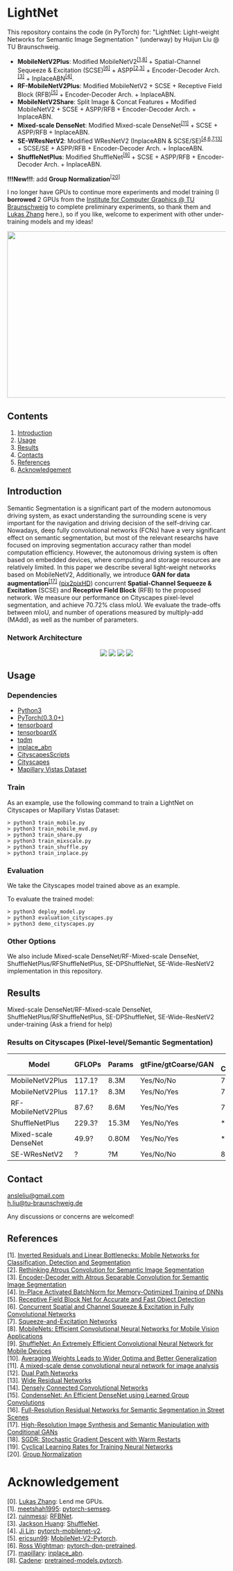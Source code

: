 # LightNet
This repository contains the code (in PyTorch) for: "LightNet: Light-weight Networks for Semantic Image Segmentation
" (underway) by Huijun Liu @ TU Braunschweig.

- **MobileNetV2Plus**: Modified MobileNetV2<sup>[[1,8]](#references)</sup> + Spatial-Channel Sequeeze & Excitation (SCSE)<sup>[[6]](#references)</sup> + ASPP<sup>[[2,3]](#references)</sup> + Encoder-Decoder Arch.<sup>[[3]](#references)</sup> + InplaceABN<sup>[[4]](#references)</sup>.
- **RF-MobileNetV2Plus**: Modified MobileNetV2 + SCSE + Receptive Field Block (RFB)<sup>[[5]](#references)</sup> + Encoder-Decoder Arch. + InplaceABN.
- **MobileNetV2Share**: Split Image & Concat Features + Modified MobileNetV2 + SCSE + ASPP/RFB + Encoder-Decoder Arch. + InplaceABN.
- **Mixed-scale DenseNet**: Modified Mixed-scale DenseNet<sup>[[11]](#references)</sup> + SCSE + ASPP/RFB + InplaceABN.
- **SE-WResNetV2**: Modified WResNetV2 (InplaceABN & SCSE/SE)<sup>[[4,6,7,13]](#references)</sup> + SCSE/SE + ASPP/RFB + Encoder-Decoder Arch. + InplaceABN.
- **ShuffleNetPlus**: Modified ShuffleNet<sup>[[9]](#references)</sup> + SCSE + ASPP/RFB + Encoder-Decoder Arch. + InplaceABN.

**!!!New!!!**: add **Group Normalization**<sup>[[20]](#references)</sup>

I no longer have GPUs to continue more experiments and model training (I **borrowed** 2 GPUs from the [Institute for Computer Graphics @ TU Braunschweig](https://www.cg.cs.tu-bs.de/) to complete preliminary experiments, so thank them and [Lukas Zhang](https://github.com/ZHHJemotion) here.), 
so if you like, welcome to experiment with other under-training models and my ideas!

<p align="center">
<a href="https://youtu.be/0g9zDGSRBi0" target="_blank">
<img src="https://github.com/ansleliu/LightNet/blob/master/resource/cityscapes_demo_lightnet.gif" width="896" height="384" />
</a>
</p>

## Contents

1. [Introduction](#introduction)
2. [Usage](#usage)
3. [Results](#results)
4. [Contacts](#contacts)
5. [References](#references)
5. [Acknowledgement](#acknowledgement)

## Introduction
Semantic Segmentation is a significant part of the modern autonomous driving system, as exact understanding the surrounding scene is very important for the navigation and driving decision of the self-driving car. 
Nowadays, deep fully convolutional networks (FCNs) have a very significant effect on semantic segmentation, but most of the relevant researchs have focused on improving segmentation accuracy rather than model computation efficiency. 
However, the autonomous driving system is often based on embedded devices, where computing and storage resources are relatively limited. 
In this paper we describe several light-weight networks based on MobileNetV2, Additionally, we introduce **GAN for data augmentation**<sup>[[17]](#references)</sup> ([pix2pixHD](https://github.com/NVIDIA/pix2pixHD)) concurrent **Spatial-Channel Sequeeze & Excitation** (SCSE) and **Receptive Field Block** (RFB) to the proposed network. 
We measure our performance on Cityscapes pixel-level segmentation, and achieve 70.72% class mIoU. We evaluate the trade-offs between mIoU, and number of operations measured by multiply-add (MAdd), as well as the number of parameters.

### Network Architecture
<p align="center">
<img src="https://github.com/ansleliu/LightNet/blob/master/resource/MobileNetV2Plus%26RF-MobileNetV2Plus.png" />
<img src="https://github.com/ansleliu/LightNet/blob/master/resource/ASPP.png" />
<img src="https://github.com/ansleliu/LightNet/blob/master/resource/Original-RFBlock.png" />
<img src="https://github.com/ansleliu/LightNet/blob/master/resource/SCSE.png" />
</p>


## Usage

### Dependencies

- [Python3](https://www.python.org/downloads/)
- [PyTorch(0.3.0+)](http://pytorch.org)
- [tensorboard](https://www.tensorflow.org/programmers_guide/summaries_and_tensorboard)
- [tensorboardX](https://github.com/lanpa/tensorboard-pytorch)
- [tqdm](https://github.com/tqdm/tqdm)
- [inplace_abn](https://github.com/mapillary/inplace_abn)
- [CityscapesScripts](https://github.com/mcordts/cityscapesScripts)
- [Cityscapes](https://www.cityscapes-dataset.com/)
- [Mapillary Vistas Dataset](https://www.mapillary.com/dataset/vistas)

### Train
As an example, use the following command to train a LightNet on Cityscapes 
or Mapillary Vistas Dataset:

```
> python3 train_mobile.py
> python3 train_mobile_mvd.py 
> python3 train_share.py 
> python3 train_mixscale.py 
> python3 train_shuffle.py 
> python3 train_inplace.py 
```

### Evaluation
We take the Cityscapes model trained above as an example.

To evaluate the trained model:

```
> python3 deploy_model.py
> python3 evaluation_cityscapes.py
> python3 demo_cityscapes.py
```

### Other Options
We also include Mixed-scale DenseNet/RF-Mixed-scale DenseNet, ShuffleNetPlus/RFShuffleNetPlus, SE-DPShuffleNet, SE-Wide-ResNetV2 implementation in this repository.  


## Results
Mixed-scale DenseNet/RF-Mixed-scale DenseNet, ShuffleNetPlus/RFShuffleNetPlus, SE-DPShuffleNet, SE-Wide-ResNetV2 under-training (Ask a friend for help)

### Results on Cityscapes (Pixel-level/Semantic Segmentation)

| Model | GFLOPs | Params |gtFine/gtCoarse/GAN| mIoU Classes(val./test) | mIoU Cat.(val./test) | Result(*.cvs) | Pytorch Model&Checkpoint |
|---|---|---|---|---|---|---|---|
|MobileNetV2Plus|117.1?|8.3M|Yes/No/No|70.13/68.90|87.95/86.85|[GoogleDrive](https://drive.google.com/open?id=1D7maZzuunop_CJHeFIkuqv2gFEoxUanq)|/|
|MobileNetV2Plus|117.1?|8.3M|Yes/No/Yes|73.89/**70.72**|88.72/87.64|[GoogleDrive](https://drive.google.com/open?id=1b1NJhe4sQ126d7xqg-d9mf8WNTstAoER)|[GoogleDrive](https://drive.google.com/open?id=19s7mdCJqTgZ17hgN7_t17sP-RM_FibmW)|
|RF-MobileNetV2Plus|87.6?|8.6M|Yes/No/Yes|72.37/70.68|88.31/**88.27**|[GoogleDrive](https://drive.google.com/open?id=1JmB5KNmMV92yk5qtjwZnX-ZOhU35Pk6Y)|[GoogleDrive](https://drive.google.com/open?id=1QKLJ7u3DKKOTrMGQCFOprqQZWVrmWQm7)|
|ShuffleNetPlus|229.3?|15.3M|Yes/No/Yes|*|*|*|*|
|Mixed-scale DenseNet|49.9?|0.80M|Yes/No/Yes|*|*|*|*|
|SE-WResNetV2|?|?M|Yes/No/No|80.13/77.15|90.87/90.59|[GoogleDrive](https://drive.google.com/open?id=1MIJL6cfoBt3opcPWeNfudXLimE42Ow6_)|/|


## Contact
ansleliu@gmail.com  
h.liu@tu-braunschweig.de

Any discussions or concerns are welcomed!

## References
[1]. [Inverted Residuals and Linear Bottlenecks: Mobile Networks for Classification, Detection and Segmentation](https://arxiv.org/abs/1801.04381v2)  
[2]. [Rethinking Atrous Convolution for Semantic Image Segmentation](https://arxiv.org/abs/1706.05587v3)  
[3]. [Encoder-Decoder with Atrous Separable Convolution for Semantic Image Segmentation](https://arxiv.org/abs/1802.02611v2)  
[4]. [In-Place Activated BatchNorm for Memory-Optimized Training of DNNs](https://arxiv.org/abs/1712.02616v2)  
[5]. [Receptive Field Block Net for Accurate and Fast Object Detection](https://arxiv.org/abs/1711.07767v2)  
[6]. [Concurrent Spatial and Channel Squeeze & Excitation in Fully Convolutional Networks](https://arxiv.org/abs/1803.02579v1)  
[7]. [Squeeze-and-Excitation Networks](https://arxiv.org/abs/1709.01507v1)  
[8]. [MobileNets: Efficient Convolutional Neural Networks for Mobile Vision Applications](https://arxiv.org/abs/1704.04861v1)  
[9]. [ShuffleNet: An Extremely Efficient Convolutional Neural Network for Mobile Devices](https://arxiv.org/abs/1707.01083v2)  
[10]. [Averaging Weights Leads to Wider Optima and Better Generalization](https://arxiv.org/abs/1803.05407v1)  
[11]. [A mixed-scale dense convolutional neural network for image analysis](https://slidecam-camera.lbl.gov/static/asset/PNAS.pdf)  
[12]. [Dual Path Networks](https://arxiv.org/abs/1707.01629v2)  
[13]. [Wide Residual Networks](https://arxiv.org/abs/1605.07146v4)  
[14]. [Densely Connected Convolutional Networks](https://arxiv.org/abs/1608.06993v5)  
[15]. [CondenseNet: An Efficient DenseNet using Learned Group Convolutions](https://arxiv.org/abs/1711.09224v1)  
[16]. [Full-Resolution Residual Networks for Semantic Segmentation in Street Scenes](https://arxiv.org/abs/1611.08323v2)  
[17]. [High-Resolution Image Synthesis and Semantic Manipulation with Conditional GANs](https://arxiv.org/abs/1711.11585v1)  
[18]. [SGDR: Stochastic Gradient Descent with Warm Restarts](https://arxiv.org/abs/1608.03983v5)  
[19]. [Cyclical Learning Rates for Training Neural Networks](https://arxiv.org/abs/1506.01186v6)  
[20]. [Group Normalization](https://128.84.21.199/abs/1803.08494v1)  


# Acknowledgement

[0]. [Lukas Zhang](https://github.com/ZHHJemotion): Lend me GPUs.  
[1]. [meetshah1995](https://github.com/meetshah1995): [pytorch-semseg](https://github.com/meetshah1995/pytorch-semseg).  
[2]. [ruinmessi](https://github.com/ruinmessi): [RFBNet](https://github.com/ruinmessi/RFBNet).  
[3]. [Jackson Huang](https://github.com/jaxony): [ShuffleNet](https://github.com/jaxony/ShuffleNet).  
[4]. [Ji Lin](https://github.com/tonylins): [pytorch-mobilenet-v2](https://github.com/tonylins/pytorch-mobilenet-v2).  
[5]. [ericsun99](https://github.com/ericsun99): [MobileNet-V2-Pytorch](https://github.com/ericsun99/MobileNet-V2-Pytorch).  
[6]. [Ross Wightman](https://github.com/rwightman): [pytorch-dpn-pretrained](https://github.com/rwightman/pytorch-dpn-pretrained).  
[7]. [mapillary](https://github.com/mapillary): [inplace_abn](https://github.com/mapillary/inplace_abn).  
[8]. [Cadene](https://github.com/Cadene): [pretrained-models.pytorch](https://github.com/Cadene/pretrained-models.pytorch).  
